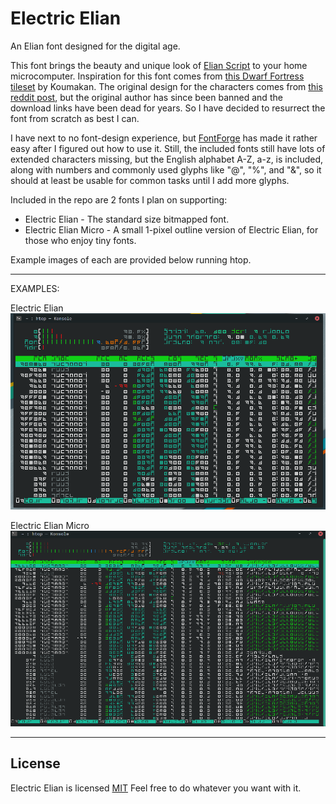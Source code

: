 # Electric Elian
An Elian font designed for the digital age.

This font brings the beauty and unique look of [Elian Script](https://www.ccelian.com/concepca.html) to your home microcomputer. Inspiration for this font comes from [this Dwarf Fortress tileset](http://www.bay12forums.com/smf/index.php?topic=169671.0) by Koumakan. The original design for the characters comes from [this reddit post](https://www.reddit.com/r/unixporn/comments/2jqhit/2bwm_riced_the_alphabet/), but the original author has since been banned and the download links have been dead for years. So I have decided to resurrect the font from scratch as best I can.

I have next to no font-design experience, but [FontForge](https://fontforge.org/en-US/) has made it rather easy after I figured out how to use it. Still, the included fonts still have lots of extended characters missing, but the English alphabet A-Z, a-z, is included, along with numbers and commonly used glyphs like "@", "%", and "&", so it should at least be usable for common tasks until I add more glyphs.

Included in the repo are 2 fonts I plan on supporting:
* Electric Elian - The standard size bitmapped font.
* Electric Elian Micro - A small 1-pixel outline version of Electric Elian, for those who enjoy tiny fonts.

Example images of each are provided below running htop.

***
EXAMPLES:

Electric Elian
![](EE-example.png)

Electric Elian Micro
![](EEMicro-example.png)
***

## License
Electric Elian is licensed [MIT](LICENSE)
Feel free to do whatever you want with it.
